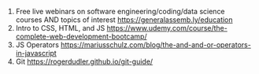 1. Free live webinars on software engineering/coding/data science courses AND topics of interest https://generalassemb.ly/education
2. Intro to CSS, HTML, and JS https://www.udemy.com/course/the-complete-web-development-bootcamp/
3. JS Operators https://mariusschulz.com/blog/the-and-and-or-operators-in-javascript
4. Git https://rogerdudler.github.io/git-guide/
